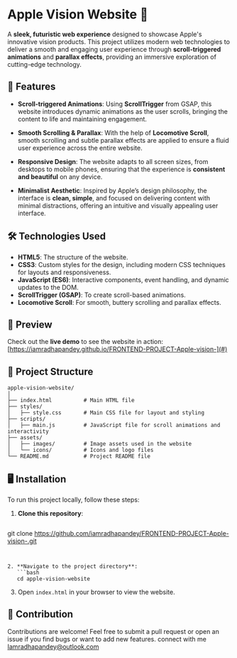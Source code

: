 

# Apple Vision Website 🌟

A **sleek, futuristic web experience** designed to showcase Apple's innovative vision products. This project utilizes modern web technologies to deliver a smooth and engaging user experience through **scroll-triggered animations** and **parallax effects**, providing an immersive exploration of cutting-edge technology.

## 🚀 Features

- **Scroll-triggered Animations**: Using **ScrollTrigger** from GSAP, this website introduces dynamic animations as the user scrolls, bringing the content to life and maintaining engagement.
  
- **Smooth Scrolling & Parallax**: With the help of **Locomotive Scroll**, smooth scrolling and subtle parallax effects are applied to ensure a fluid user experience across the entire website.

- **Responsive Design**: The website adapts to all screen sizes, from desktops to mobile phones, ensuring that the experience is **consistent and beautiful** on any device.

- **Minimalist Aesthetic**: Inspired by Apple’s design philosophy, the interface is **clean, simple**, and focused on delivering content with minimal distractions, offering an intuitive and visually appealing user interface.

## 🛠️ Technologies Used

- **HTML5**: The structure of the website.
- **CSS3**: Custom styles for the design, including modern CSS techniques for layouts and responsiveness.
- **JavaScript (ES6)**: Interactive components, event handling, and dynamic updates to the DOM.
- **ScrollTrigger (GSAP)**: To create scroll-based animations.
- **Locomotive Scroll**: For smooth, buttery scrolling and parallax effects.

## 📸 Preview

Check out the **live demo** to see the website in action: [https://iamradhapandey.github.io/FRONTEND-PROJECT-Apple-vision-](#)

## 📂 Project Structure

```
apple-vision-website/
│
├── index.html          # Main HTML file
├── styles/
│   ├── style.css       # Main CSS file for layout and styling
├── scripts/
│   ├── main.js         # JavaScript file for scroll animations and interactivity
├── assets/
│   ├── images/         # Image assets used in the website
│   └── icons/          # Icons and logo files
└── README.md           # Project README file
```

## 🖥️ Installation

To run this project locally, follow these steps:

1. **Clone this repository**:
   ```bash
git clone https://github.com/iamradhapandey/FRONTEND-PROJECT-Apple-vision-.git
```


2. **Navigate to the project directory**:
   ```bash
   cd apple-vision-website 
   ```

3. Open `index.html` in your browser to view the website.

## 🤝 Contribution

Contributions are welcome! Feel free to submit a pull request or open an issue if you find bugs or want to add new features.
connect with me Iamradhapandey@outlook.com
